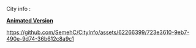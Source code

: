 City info :

[**Animated Version**](https://github.com/SemehC/CityInfo/tree/animated)



https://github.com/SemehC/CityInfo/assets/62266399/723e3610-9eb7-490e-9d74-36b612c8a9c1

